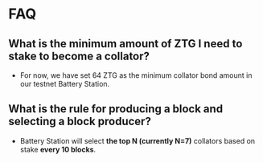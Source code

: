 # FAQ

## What is the minimum amount of ZTG I need to stake to become a collator?

- For now, we have set 64 ZTG as the minimum collator bond amount in our testnet
  Battery Station.

## What is the rule for producing a block and selecting a block producer?

- Battery Station will select **the top N (currently N=7)** collators based on
  stake **every 10 blocks**.
